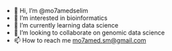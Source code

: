 - 👋 Hi, I’m @mo7amedselim
- 👀 I’m interested in bioinformatics
- 🌱 I’m currently learning data science
- 💞️ I’m looking to collaborate on genomic data science
- 📫 How to reach me mo7amed.sm@gmail.com

<!---
mo7amedselim/mo7amedselim is a ✨ special ✨ repository because its `README.md` (this file) appears on your GitHub profile.
You can click the Preview link to take a look at your changes.
--->
